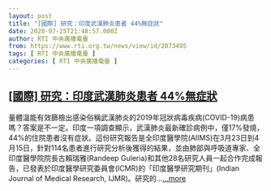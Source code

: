 ```yaml
---
layout: post
title: "[國際] 研究：印度武漢肺炎患者 44%無症狀"
date: 2020-07-25T21:48:57.000Z
author: RTI 中央廣播電臺
from: https://www.rti.org.tw/news/view/id/2073495
tags: [ RTI 中央廣播電臺 ]
categories: [ RTI 中央廣播電臺 ]
---
```

<!--1595713737000-->
[[國際] 研究：印度武漢肺炎患者 44%無症狀](https://www.rti.org.tw/news/view/id/2073495)
------

<div>
量體溫能有效篩檢出感染俗稱武漢肺炎的2019年冠狀病毒疾病(COVID-19)病患嗎？答案是不一定。印度一項調查顯示，武漢肺炎最新確診病例中，僅17%發燒，44%的住院患者沒有症狀。這份研究報告是全印度醫學院(AIIMS)在3月23日到4月15日，針對114名患者進行研究分析後獲得的結果，並由肺部與呼吸道專家、全印度醫學院院長古賴瑞雅(Randeep Guleria)和其他28名研究人員一起合作完成報告，已發表於印度醫學研究委員會(ICMR)的「印度醫學研究期刊」(Indian Journal of Medical Research, IJMR)。研究的...<a target="_blank" href="https://www.rti.org.tw/news/view/id/2073495">...more</a>
</div>

